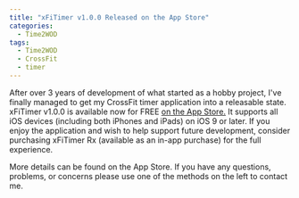 ```yaml
---
title: "xFiTimer v1.0.0 Released on the App Store"
categories:
  - Time2WOD
tags:
  - Time2WOD
  - CrossFit
  - timer
---
```


After over 3 years of development of what started as a hobby project, I've finally managed to get my CrossFit timer application into a releasable state.  xFiTimer v1.0.0 is available now for FREE [on the App Store.](https://joshuaseltzer.github.io/xfitimer/)  It supports all iOS devices (including both iPhones and iPads) on iOS 9 or later.  If you enjoy the application and wish to help support future development, consider purchasing xFiTimer Rx (available as an in-app purchase) for the full experience.

More details can be found on the App Store.  If you have any questions, problems, or concerns please use one of the methods on the left to contact me.